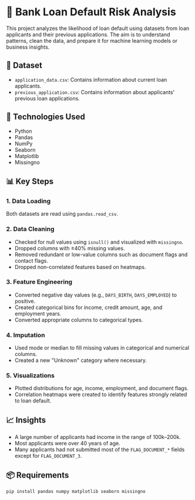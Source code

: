 # 🏦 Bank Loan Default Risk Analysis

This project analyzes the likelihood of loan default using datasets from loan applicants and their previous applications. The aim is to understand patterns, clean the data, and prepare it for machine learning models or business insights.

## 📁 Dataset

- `application_data.csv`: Contains information about current loan applicants.
- `previous_application.csv`: Contains information about applicants' previous loan applications.

## 🔧 Technologies Used

- Python
- Pandas
- NumPy
- Seaborn
- Matplotlib
- Missingno

## 📊 Key Steps

### 1. Data Loading
Both datasets are read using `pandas.read_csv`.

### 2. Data Cleaning
- Checked for null values using `isnull()` and visualized with `missingno`.
- Dropped columns with ≥40% missing values.
- Removed redundant or low-value columns such as document flags and contact flags.
- Dropped non-correlated features based on heatmaps.

### 3. Feature Engineering
- Converted negative day values (e.g., `DAYS_BIRTH`, `DAYS_EMPLOYED`) to positive.
- Created categorical bins for income, credit amount, age, and employment years.
- Converted appropriate columns to categorical types.

### 4. Imputation
- Used mode or median to fill missing values in categorical and numerical columns.
- Created a new "Unknown" category where necessary.

### 5. Visualizations
- Plotted distributions for age, income, employment, and document flags.
- Correlation heatmaps were created to identify features strongly related to loan default.

## 📈 Insights

- A large number of applicants had income in the range of 100k–200k.
- Most applicants were over 40 years of age.
- Many applicants had not submitted most of the `FLAG_DOCUMENT_*` fields except for `FLAG_DOCUMENT_3`.

## 📦 Requirements

```bash
pip install pandas numpy matplotlib seaborn missingno
